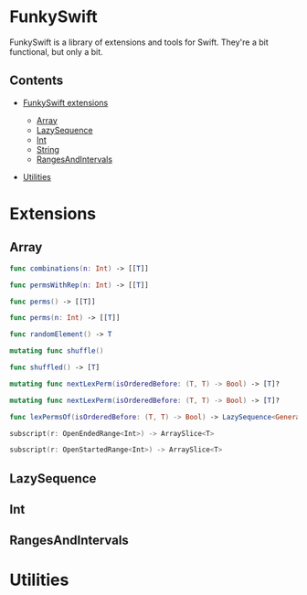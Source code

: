 # FunkySwift

FunkySwift is a library of extensions and tools for Swift. They're a bit functional, but only a bit.

## Contents ##

- [FunkySwift extensions](#extensions)
	- [Array](#array)
	- [LazySequence](#array)
	- [Int](#int)
	- [String](#string)
	- [RangesAndIntervals](#range)

- [Utilities](#utilities)

# Extensions #


## Array ##
```swift
func combinations(n: Int) -> [[T]]
```
```swift
func permsWithRep(n: Int) -> [[T]]
```
```swift
func perms() -> [[T]]
```
```swift
func perms(n: Int) -> [[T]]
```
```swift
func randomElement() -> T
```
```swift
mutating func shuffle()
```
```swift
func shuffled() -> [T]
```
```swift
mutating func nextLexPerm(isOrderedBefore: (T, T) -> Bool) -> [T]?
```
```swift
mutating func nextLexPerm(isOrderedBefore: (T, T) -> Bool) -> [T]?
```
```swift
func lexPermsOf(isOrderedBefore: (T, T) -> Bool) -> LazySequence<GeneratorOf<[T]>>
```
```swift
subscript(r: OpenEndedRange<Int>) -> ArraySlice<T>
```
```swift
subscript(r: OpenStartedRange<Int>) -> ArraySlice<T>
```
## LazySequence ##
## Int ##
## RangesAndIntervals ##
# Utilities #